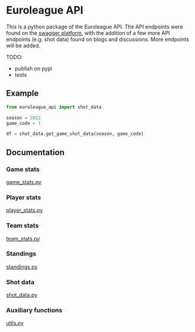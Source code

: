 # Euroleague API

This is a python package of the Euroleague API. The API endpoints were found on the [swagger platform](https://api-live.euroleague.net/swagger/index.html), with the addition of a few more API endpoints (e.g. shot data) found on blogs and discussions. More endpoints will be added.

TODO:
- publish on pypi
- tests

## Example
```python
from euroleague_api import shot_data

season = 2022
game_code = 1

df = shot_data.get_game_shot_data(season, game_code)
```

## Documentation

### Game stats
[game_stats.py](docs/euroleague_api/game_stats.md)

### Player stats
[player_stats.py](docs/euroleague_api/player_stats.md)

### Team stats
[team_stats.py](docs/euroleague_api/team_stats.md)

### Standings
[standings.py](docs/euroleague_api/standings.md)

### Shot data
[shot_data.py](docs/euroleague_api/shot_data.md)

### Auxiliary functions
[utils.py](docs/euroleague_api/utils.md)

